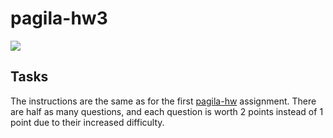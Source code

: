 # pagila-hw3
[![](https://github.com/Aser-Abdelfatah/pagila-hw3/workflows/tests/badge.svg)](https://github.com/Aser-Abdelfatah/pagila-hw3/actions?query=workflow%3Atests)

## Tasks

The instructions are the same as for the first [pagila-hw](https://github.com/mikeizbicki/pagila-hw) assignment.
There are half as many questions, and each question is worth 2 points instead of 1 point due to their increased difficulty.
